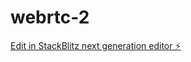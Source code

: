# webrtc-2

[Edit in StackBlitz next generation editor ⚡️](https://stackblitz.com/~/github.com/linkwisdom/webrtc-2)